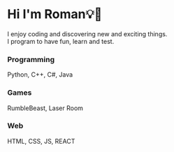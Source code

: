 # Hi I'm Roman💡🎲

I enjoy coding and discovering new and exciting things. \
I program to have fun, learn and test.

### Programming
Python, C++, C#, Java

### Games
RumbleBeast, Laser Room

### Web
HTML, CSS, JS, REACT


<!--
**romanradice/romanradice** is a ✨ _special_ ✨ repository because its `README.md` (this file) appears on your GitHub profile.

Here are some ideas to get you started:

- 🔭 I’m currently working on ...
- 🌱 I’m currently learning ...
- 👯 I’m looking to collaborate on ...
- 🤔 I’m looking for help with ...
- 💬 Ask me about ...
- 📫 How to reach me: ...
- 😄 Pronouns: ...
- ⚡ Fun fact: ...
-->
